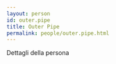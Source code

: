 ```yaml
---
layout: person
id: outer.pipe
title: Outer Pipe
permalink: people/outer.pipe.html
---
```


Dettagli della persona